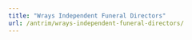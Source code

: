 ```yaml
---
title: "Wrays Independent Funeral Directors"
url: /antrim/wrays-independent-funeral-directors/
---
```

